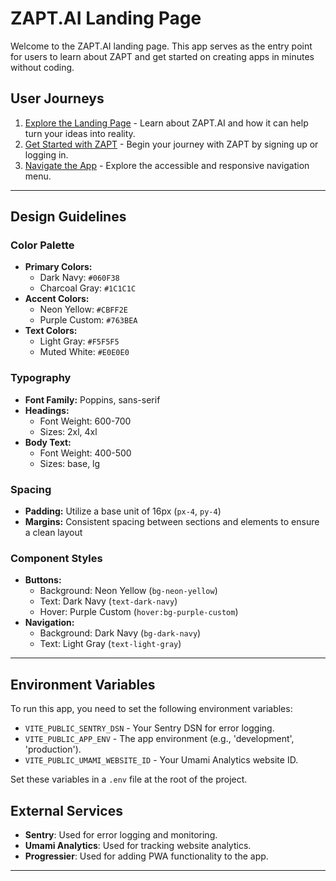 # ZAPT.AI Landing Page

Welcome to the ZAPT.AI landing page. This app serves as the entry point for users to learn about ZAPT and get started on creating apps in minutes without coding.

## User Journeys

1. [Explore the Landing Page](docs/journeys/explore-landing-page.md) - Learn about ZAPT.AI and how it can help turn your ideas into reality.
2. [Get Started with ZAPT](docs/journeys/get-started.md) - Begin your journey with ZAPT by signing up or logging in.
3. [Navigate the App](docs/journeys/navigate-the-app.md) - Explore the accessible and responsive navigation menu.

---

## Design Guidelines

### Color Palette

- **Primary Colors:**
  - Dark Navy: `#060F38`
  - Charcoal Gray: `#1C1C1C`
- **Accent Colors:**
  - Neon Yellow: `#CBFF2E`
  - Purple Custom: `#763BEA`
- **Text Colors:**
  - Light Gray: `#F5F5F5`
  - Muted White: `#E0E0E0`

### Typography

- **Font Family:** Poppins, sans-serif
- **Headings:**
  - Font Weight: 600-700
  - Sizes: 2xl, 4xl
- **Body Text:**
  - Font Weight: 400-500
  - Sizes: base, lg

### Spacing

- **Padding:** Utilize a base unit of 16px (`px-4`, `py-4`)
- **Margins:** Consistent spacing between sections and elements to ensure a clean layout

### Component Styles

- **Buttons:**
  - Background: Neon Yellow (`bg-neon-yellow`)
  - Text: Dark Navy (`text-dark-navy`)
  - Hover: Purple Custom (`hover:bg-purple-custom`)
- **Navigation:**
  - Background: Dark Navy (`bg-dark-navy`)
  - Text: Light Gray (`text-light-gray`)

---

## Environment Variables

To run this app, you need to set the following environment variables:

- `VITE_PUBLIC_SENTRY_DSN` - Your Sentry DSN for error logging.
- `VITE_PUBLIC_APP_ENV` - The app environment (e.g., 'development', 'production').
- `VITE_PUBLIC_UMAMI_WEBSITE_ID` - Your Umami Analytics website ID.

Set these variables in a `.env` file at the root of the project.

## External Services

- **Sentry**: Used for error logging and monitoring.
- **Umami Analytics**: Used for tracking website analytics.
- **Progressier**: Used for adding PWA functionality to the app.

---